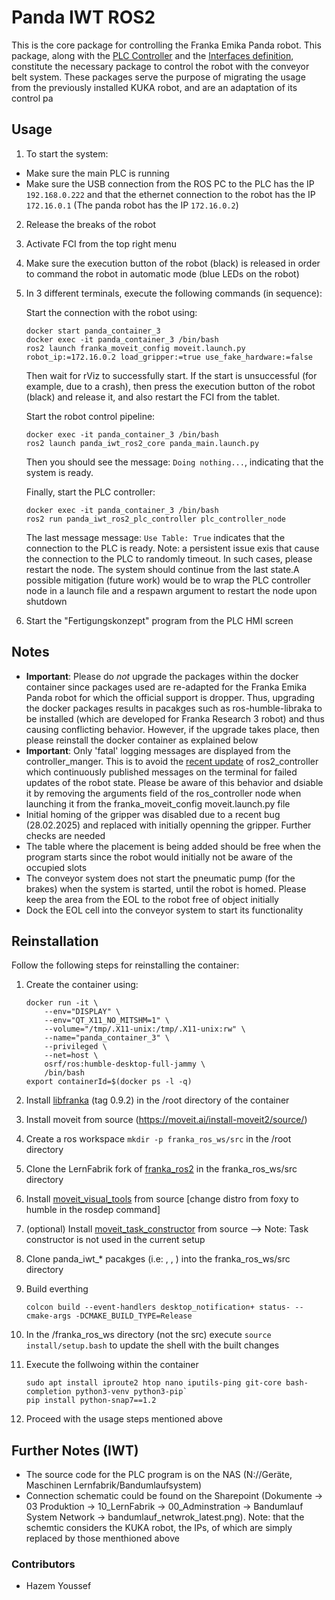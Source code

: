 # Panda IWT ROS2
This is the core package for controlling the Franka Emika Panda robot. This package, along with the [PLC Controller](https://github.com/LernFabrik/panda_iwt_ros2_plc_controller) and the [Interfaces definition](https://github.com/LernFabrik/panda_iwt_ros2_interfaces), constitute the necessary package to control the robot with the conveyor belt system. These packages serve the purpose of migrating the usage from the previously installed KUKA robot, and are an adaptation of its control pa

## Usage
1. To start the system:
  - Make sure the main PLC is running
  - Make sure the USB connection from the ROS PC to the PLC has the IP `192.168.0.222` and that the ethernet connection to the robot has the IP `172.16.0.1` (The panda robot has the IP `172.16.0.2`)
2. Release the breaks of the robot
3. Activate FCI from the top right menu
4. Make sure the execution button of the robot (black) is released in order to command the robot in automatic mode (blue LEDs on the robot)
5. In 3 different terminals, execute the following commands (in sequence):

    Start the connection with the robot using:
    ```
    docker start panda_container_3
    docker exec -it panda_container_3 /bin/bash
    ros2 launch franka_moveit_config moveit.launch.py robot_ip:=172.16.0.2 load_gripper:=true use_fake_hardware:=false
    ```
    Then wait for rViz to successfully start. If the start is unsuccessful (for example, due to a crash), then press the execution button of the robot (black) and release it, and also restart the FCI from the tablet.

    Start the robot control pipeline:
    ```
    docker exec -it panda_container_3 /bin/bash
    ros2 launch panda_iwt_ros2_core panda_main.launch.py
    ```
    Then you should see the message: `Doing nothing...`, indicating that the system is ready.

    Finally, start the PLC controller:
    ```
    docker exec -it panda_container_3 /bin/bash
    ros2 run panda_iwt_ros2_plc_controller plc_controller_node 
    ```
    The last message message: `Use Table: True` indicates that the connection to the PLC is ready.
    Note: a persistent issue exis that cause the connection to the PLC to randomly timeout. In such cases, please restart the node. The system should continue from the last state.A possible mitigation (future work) would be to wrap the PLC controller node in a launch file and a respawn argument to restart the node upon shutdown

6. Start the "Fertigungskonzept" program from the PLC HMI screen

## Notes
- **Important**: Please do *not* upgrade the packages within the docker container since packages used are re-adapted for the Franka Emika Panda robot for which the official support is dropper. Thus, upgrading the docker packages results in pacakges such as ros-humble-libraka to be installed (which are developed for Franka Research 3 robot) and thus causing conflicting behavior. However, if the upgrade takes place, then please reinstall the docker container as explained below
- **Important**: Only 'fatal' logging messages are displayed from the controller_manger. This is to avoid the [recent update](https://github.com/ros-controls/ros2_control/pull/1969) of ros2_controller which continuously published messages on the terminal for failed updates of the robot state. Please be aware of this behavior and dsiable it by removing the arguments field of the ros_controller node when launching it from the franka_moveit_config moveit.launch.py file
- Initial homing of the gripper was disabled due to a recent bug (28.02.2025) and replaced with initially openning the gripper. Further checks are needed
- The table where the placement is being added should be free when the program starts since the robot would initially not be aware of the occupied slots
- The conveyor system does not start the pneumatic pump (for the brakes) when the system is started, until the robot is homed. Please keep the area from the EOL to the robot free of object initially
- Dock the EOL cell into the conveyor system to start its functionality



## Reinstallation
Follow the following steps for reinstalling the container:
1. Create the container using:
    ```
    docker run -it \
        --env="DISPLAY" \
        --env="QT_X11_NO_MITSHM=1" \
        --volume="/tmp/.X11-unix:/tmp/.X11-unix:rw" \
        --name="panda_container_3" \
        --privileged \
        --net=host \
        osrf/ros:humble-desktop-full-jammy \
        /bin/bash
    export containerId=$(docker ps -l -q)
    ```

2. Install [libfranka](https://github.com/frankaemika/libfranka) (tag 0.9.2) in the /root directory of the container

3. Install moveit from source (https://moveit.ai/install-moveit2/source/) 

4. Create a ros workspace `mkdir -p franka_ros_ws/src` in the /root directory

5. Clone the LernFabrik fork of [franka_ros2](https://github.com/LernFabrik/franka_ros2) in the franka_ros_ws/src directory

6. Install [moveit_visual_tools](https://github.com/moveit/moveit_visual_tools) from source [change distro from foxy to humble in the rosdep command]

7. (optional) Install [moveit_task_constructor](https://moveit.picknik.ai/humble/doc/examples/moveit_task_constructor/moveit_task_constructor_tutorial.html) from source --> Note: Task constructor is not used in the current setup


8. Clone panda_iwt_* pacakges (i.e: [](), [](), []() ) into the franka_ros_ws/src directory

9. Build everthing 
    ```
    colcon build --event-handlers desktop_notification+ status- --cmake-args -DCMAKE_BUILD_TYPE=Release
    ```
10. In the /franka_ros_ws directory (not the src) execute `source install/setup.bash` to update the shell with the built changes

11. Execute the follwoing within the container 
    ```
    sudo apt install iproute2 htop nano iputils-ping git-core bash-completion python3-venv python3-pip`
    pip install python-snap7==1.2
    ```
     
12. Proceed with the usage steps mentioned above


## Further Notes (IWT)
- The source code for the PLC program is on the NAS (N://Geräte, Maschinen Lernfabrik/Bandumlaufsystem)
- Connection schematic could be found on the Sharepoint (Dokumente -> 03 Produktion -> 10_LernFabrik -> 00_Adminstration -> Bandumlauf System Network -> bandumlauf_netwrok_latest.png). Note: that the schemtic considers the KUKA robot, the IPs, of which are simply replaced by those menthioned above


### Contributors
- Hazem Youssef